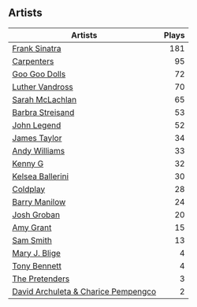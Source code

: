 ## Artists
Artists | Plays 
----- | -----: 
[Frank Sinatra](/artists/frank-sinatra-739) | 181
[Carpenters](/artists/carpenters-39303) | 95
[Goo Goo Dolls](/artists/goo-goo-dolls-12135) | 72
[Luther Vandross](/artists/luther-vandross-3402) | 70
[Sarah McLachlan](/artists/sarah-mclachlan-89556) | 65
[Barbra Streisand](/artists/barbra-streisand-31892) | 53
[John Legend](/artists/john-legend-36643) | 52
[James Taylor](/artists/james-taylor-5709) | 34
[Andy Williams](/artists/andy-williams-16425) | 33
[Kenny G](/artists/kenny-g-7789) | 32
[Kelsea Ballerini](/artists/kelsea-ballerini-30601760) | 30
[Coldplay](/artists/coldplay-1648) | 28
[Barry Manilow](/artists/barry-manilow-31897) | 24
[Josh Groban](/artists/josh-groban-58260) | 20
[Amy Grant](/artists/amy-grant-3053) | 15
[Sam Smith](/artists/sam-smith-423762) | 13
[Mary J. Blige](/artists/mary-j-blige-39258) | 4
[Tony Bennett](/artists/tony-bennett-2564) | 4
[The Pretenders](/artists/the-pretenders-680993) | 3
[David Archuleta & Charice Pempengco](/artists/david-archuleta-charice-pempengco-118303) | 2


